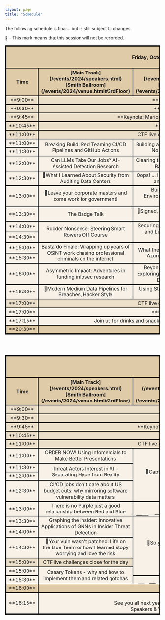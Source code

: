 ```yaml
---
layout: page
title: "Schedule"
---
```

<style>
table{
    border-collapse: collapse;
    border-spacing: 0;
    border:2px solid #000000;
    
}

th{
    border:2px solid #000000;
}

td{
    border:2px solid #000000;
    vertical-align: middle;
}
td.diagonalRising
{
	background: linear-gradient(to right bottom, #F8F1E7 0%,#F8F1E7 49.9%,#000000 50%,#000000 51%,#F8F1E7 51.1%,#F8F1E7 100%);
}

thead{
    background-color: #E0CBA8; 
}

tfoot{
    background-color: #E0CBA8; 
}
.General_items{
    background-color: #EBDFCA; 
}
tbody{
   background-color: #F8F1E7; 
}

</style>
The following schedule is final... but is still subject to changes.

🙈 - This mark means that this session will not be recorded.
<br>

<table width="100%">
<colgroup>
<col width="10%" />
<col width="30%" />
<col width="30%" />
<col width="30%" />
</colgroup>
<thead>
<tr class="header">
<th colspan=4 align="center"><br>Friday, October 25th, 2024<br><br></th>
</tr>
<tr class="header">
    <th markdown="span" align="center" rowspan=2 >Time</th>
    <th markdown="span" align="center" >[Main Track](/events/2024/speakers.html)<br>[Smith Ballroom](/events/2024/venue.html#3rdFloor)</th>
    <th markdown="span" align="center" >[Track 2](/events/2024/speakers.html)<br>[Rooms 329-327](/events/2024/venue.html#3rdFloor)</th>
    <th markdown="span" align="center" >[Workshops](/events/2024/workshops.html)<br>[Rooms 296,298](/events/2024/venue.html#2ndFloor)</th> 
</tr>
</thead>
<tbody>
    <tr class="General_items">
        <td markdown="span" align="center">**9:00**</td>
        <td markdown="span" align="center" colspan=3> **Registration Opens**</td>
    </tr>
    <tr class="General_items">
        <td markdown="span" align="center">**9:30**</td>
        <td markdown="span" align="center" colspan=3> **Opening Remarks**</td>
    </tr>
    <tr class="General_items">
        <td markdown="span" align="center">**9:45**</td>
        <td markdown="span" align="center" colspan=3> **Keynote: Marion Marschalek - Why We Research**</td>
    </tr>
    <tr class="General_items">
        <td markdown="span" align="center">**10:45**</td>
        <td markdown="span" align="center" colspan=3> **15 Minute Break**</td>
    </tr>
    <tr class="General_items">
        <td markdown="span" align="center">**11:00**</td>
        <td markdown="span" align="center" colspan=3> CTF live challenges open for the day.</td>
    </tr>
    <tr>
        <td markdown="span" align="center">**11:00**</td>
        <td markdown="span" align="center" rowspan=2 colspan=1>Breaking Build: Red Teaming CI/CD Pipelines and GitHub Actions</td>
        <td markdown="span" align="center" rowspan=2 colspan=1>Building a Windows WMI System With No Windows Knowledge </td>
        <td markdown="span" align="center" rowspan=2 colspan=1 rowspan=4><a href="https://bsidespdx.org/events/2024/workshops.html#resume-tuning-workshop">🙈Resume Tuning Workshop</a></td>
    </tr>
    <tr>
        <td markdown="span" align="center" colspan=1>**11:30**</td>
    </tr>
    <tr>
        <td markdown="span" align="center">**12:00**</td>
        <td markdown="span" align="center" colspan=1> Can LLMs Take Our Jobs? AI-Assisted Detection Research</td>
        <td markdown="span" align="center" colspan=1>Clearing the FOG: Unveiling the Latest Ransomware Trickery </td>
    </tr>
    <tr>
        <td markdown="span" align="center" >**12:30**</td>
        <td markdown="span" align="center" colspan=1>🙈What I Learned About Security from Auditing Data Centers </td>
        <td markdown="span" align="center" colspan=1>Oops! … I did it again: Security Pitfalls and how to avoid them </td>
    </tr>
    <tr>
        <td markdown="span" align="center" >**13:00**</td>
        <td markdown="span" align="center" colspan=1>🙈Leave your corporate masters and come work for government!</td>
        <td markdown="span" align="center" colspan=1>Building Bulletproof AWS Environments with Secure CDK Constructs </td>
        <td markdown="span" align="center" colspan=1 rowspan=4><a href="https://bsidespdx.org/events/2024/workshops.html#jonathan-reiter-and-emily-soward">🙈Incident Response for Artificial Intelligence: Playtest New Tabletop Exercises with the AIRCTL Project for fun and stickers</a></td>
    </tr>
    <tr>
        <td markdown="span" align="center" >**13:30**</td>
        <td markdown="span" align="center" colspan=1>The Badge Talk</td>
        <td markdown="span" align="center" colspan=1>🙈Signed, Sealed, Delivered: Ensuring Software Integrity </td>
    </tr>
    <tr>
        <td markdown="span" align="center" >**14:00**</td>
        <td markdown="span" align="center" rowspan=2 colspan=1>Rudder Nonsense: Steering Smart Rowers Off Course</td>
        <td markdown="span" align="center" rowspan=2 colspan=1>Securing the Future: Tackling Q-day and Leap-day challenges with CodeQL </td>
    </tr>
    <tr>
        <td markdown="span" align="center" colspan=1>**14:30**</td>
    </tr>
     <tr>
        <td markdown="span" align="center" >**15:00**</td>
<td markdown="span" align="center" colspan=1 rowspan=2>Bastardo Finale: Wrapping up years of OSINT work chasing professional criminals on the internet </td>
<td markdown="span" align="center" colspan=1 rowspan=2>What the Function: A Deep Dive into Azure Function App Security </td>
<td markdown="span" align="center" colspan=1 rowspan=4><a href="https://bsidespdx.org/events/2024/workshops.html#roll-your-own-edrxdrmdr">🙈Roll Your Own EDR/XDR/MDR</a></td>
    </tr>
     <tr>
        <td markdown="span" align="center" colspan=1>**15:30**</td>
    </tr>
     <tr>
        <td markdown="span" align="center" >**16:00**</td>
        <td markdown="span" align="center" colspan=1>Asymmetric Impact: Adventures in funding infosec research</td>
        <td markdown="span" align="center" colspan=1>Beyond the Hacker Stereotype: Exploring Cybersecurity Careers You Didn't Know Existed </td>
    </tr>
         <tr>
        <td markdown="span" align="center" >**16:30**</td>
        <td markdown="span" align="center" colspan=1>🙈Modern Medium Data Pipelines for Breaches, Hacker Style</td>
        <td markdown="span" align="center" colspan=1>Using Stardew Valley as a C2 client and infostealer </td>
    </tr>
    <tr class="General_items">
        <td markdown="span" align="center">**17:00**</td>
        <td markdown="span" align="center" colspan=3> CTF live challenges close for the day </td>
    </tr>
    <tr >
        <td markdown="span" align="center">**17:00**</td>
        <td markdown="span" align="center" rowspan=1 colspan=3>***Closing Remarks***</td>
    </tr>
    <tr>
        <td markdown="span" align="center">**17:15**</td>
        <td markdown="span" align="center" colspan=3> Join us for drinks and snacks in the registration room after closing remarks</td>
    </tr>
    <tfoot>
    <tr>
        <td markdown="span" align="center">**20:30**</td>
        <td markdown="span" align="center" colspan=3> **Doors close**</td>
    </tr>
    </tfoot>
</tbody>
</table>

<br><br>

<table width="100%">
<colgroup>
    <col width="10%" />
    <col width="30%" />
    <col width="20%" />
    <col width="20%" />
    <col width="20%" />
</colgroup>
<thead>
<tr class="header">
<th colspan=5 align="center"><br>Saturday, October 26th, 2024<br><br></th>
</tr>
<tr class="header">
    <th markdown="span" align="center" rowspan=2 >Time</th>
    <th markdown="span" align="center" >[Main Track](/events/2024/speakers.html)<br>[Smith Ballroom](/events/2024/venue.html#3rdFloor)</th>
    <th markdown="span" align="center" >[Workshops A](/events/2024/workshops.html)<br>[Room 327](/events/2024/venue.html#2ndFloor)</th>
    <th markdown="span" align="center" >[Workshops B](/events/2024/workshops.html)<br>[Room 328](/events/2024/venue.html#2ndFloor)</th>
    <th markdown="span" align="center" >[Workshops C](/events/2024/workshops.html)<br>[Room 329](/events/2024/venue.html#2ndFloor)</th> 
</tr>
</thead>
<tr class="General_items">
    <td markdown="span" align="center">**9:00**</td>
    <td markdown="span" align="center" colspan=4> **Registration Opens**</td>
</tr>
<tr class="General_items">
    <td markdown="span" align="center">**9:30**</td>
    <td markdown="span" align="center" colspan=4> **Opening Remarks**</td>
</tr>
<tr class="General_items">
    <td markdown="span" align="center">**9:45**</td>
    <td markdown="span" align="center" colspan=4> **Keynote: Kees Cook - A Decade of Low-Hanging Fruit in the Linux Kernel**</td>
</tr>
<tr class="General_items">
    <td markdown="span" align="center">**10:45**</td>
    <td markdown="span" align="center" colspan=4> **15 Minute Break**</td>
</tr>
<tr class="General_items">
    <td markdown="span" align="center">**11:00**</td>
    <td markdown="span" align="center" colspan=3> CTF live challenges open for the day.</td>
</tr>
<tr>
    <td markdown="span" align="center">**11:00**</td>
    <td markdown="span" align="center" rowspan=1 colspan=1>ORDER NOW!  Using Infomercials to Make Better Presentations</td>
    <td markdown="span" align="center" rowspan=4 colspan=1><a href="https://bsidespdx.org/events/2024/workshops.html#capture-the-flag-ctf-with-feedback">🙈Capture The Flag (CTF) With Feedback</a></td>
    <td markdown="span" align="center" rowspan=4 colspan=1><a href="https://bsidespdx.org/events/2024/workshops.html#intro-to-generative-ai-security">🙈Intro to Generative AI security</a></td>
    <td markdown="span" align="center" rowspan=4 colspan=1><a href="https://bsidespdx.org/events/2024/workshops.html#threatshop-intro-to-web-vulnerabilities">🙈ThreatShop: Intro to Web Vulnerabilities</a></td>
</tr>
<tr>
    <td markdown="span" align="center" >**11:30**</td>
    <td markdown="span" align="center" rowspan=2 colspan=1>Threat Actors Interest in AI - Separating Hype from Reality</td>
</tr>
<tr>
    <td markdown="span" align="center">**12:00**</td>
</tr>
<tr>
    <td markdown="span" align="center" >**12:30**</td>
    <td markdown="span" align="center" colspan=1>CI/CD jobs don't care about US budget cuts: why mirroring software vulnerability data matters</td>
</tr>
<tr>
    <td markdown="span" align="center" >**13:00**</td>
    <td markdown="span" align="center" colspan=1>There is no Purple just a good relationship between Red and Blue </td>
    <td markdown="span" align="center" class="diagonalRising" colspan=3> </td>
</tr>
<tr>
    <td markdown="span" align="center" >**13:30**</td>
    <td markdown="span" align="center" colspan=1 rowspan=2> Graphing the Insider: Innovative Applications of GNNs in Insider Threat Detection</td>
    <td markdown="span" align="center" colspan=1 rowspan=5><a href="https://bsidespdx.org/events/2024/workshops.html#so-youd-like-to-present-at-a-conference">🙈So you'd like to present at a conference</a></td>
    <td markdown="span" align="center" colspan=1 rowspan=5><a href="https://bsidespdx.org/events/2024/workshops.html#an-introduction-to-generative-security-applications">🙈An Introduction to Generative Security Applications</a></td>
    <td markdown="span" align="center" colspan=1 rowspan=5><a href="https://bsidespdx.org/events/2024/workshops.html#visualizing-memory-allocations-with-windbg-and-p5js">🙈Visualizing memory allocations with Windbg and p5.js</a></td>
</tr>
<tr>
    <td markdown="span" align="center" >**14:00**</td>
</tr>
<tr>
    <td markdown="span" align="center" colspan=1>**14:30**</td>
    <td markdown="span" align="center" colspan=1>🙈Your vuln wasn't patched: Life on the Blue Team or how I learned stopy worrying and love the risk</td>
</tr>
<tr class="General_items">
    <td markdown="span" align="center" >**15:00**</td>
    <td markdown="span" align="center" colspan=1> CTF live challenges close for the day </td>
</tr>
</tr>
    <tr>
    <td markdown="span" align="center" >**15:00**</td>
    <td markdown="span" align="center" colspan=1 rowspan=2>Canary Tokens - why and how to implement them and related gotchas</td>
</tr>
    <tr>
    <td markdown="span" align="center" colspan=1>**15:30**</td>
    <td markdown="span" align="center" class="diagonalRising" colspan=3 rowspan=1></td>
<tr style="background-color: #E0CBA8;">
    <td markdown="span" align="center">**16:00**</td>
    <td markdown="span" align="center" rowspan=1 colspan=4>***Closing Remarks***</td>
</tr>
<tr>
    <td markdown="span" align="center">**16:15**</td>
    <td markdown="span" align="center" colspan=4> **BSIDES Portland 2025 Planning begins**<br>See you all next year or sooner! We'll be packing up and out of the venue immediately after closing. <br>Speakers & Volunteers, see your email for details about the VIP thank-you afterparty.</td>
</tr>



<!-- <tr>
    <td markdown="span" align="center">Second column **fields**</td>
    <td markdown="span" align="left">Some more descriptive text.</td>
    <td markdown="span" align="left"> text</td>
</tr> -->

